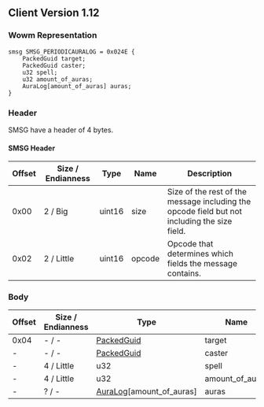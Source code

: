 ## Client Version 1.12

### Wowm Representation
```rust,ignore
smsg SMSG_PERIODICAURALOG = 0x024E {
    PackedGuid target;
    PackedGuid caster;
    u32 spell;
    u32 amount_of_auras;
    AuraLog[amount_of_auras] auras;
}
```
### Header
SMSG have a header of 4 bytes.

#### SMSG Header
| Offset | Size / Endianness | Type   | Name   | Description |
| ------ | ----------------- | ------ | ------ | ----------- |
| 0x00   | 2 / Big           | uint16 | size   | Size of the rest of the message including the opcode field but not including the size field.|
| 0x02   | 2 / Little        | uint16 | opcode | Opcode that determines which fields the message contains.|
### Body
| Offset | Size / Endianness | Type | Name | Description | Comment |
| ------ | ----------------- | ---- | ---- | ----------- | ------- |
| 0x04 | - / - | [PackedGuid](../spec/packed-guid.md) | target |  |  |
| - | - / - | [PackedGuid](../spec/packed-guid.md) | caster |  |  |
| - | 4 / Little | u32 | spell |  |  |
| - | 4 / Little | u32 | amount_of_auras |  |  |
| - | ? / - | [AuraLog](auralog.md)[amount_of_auras] | auras |  |  |
